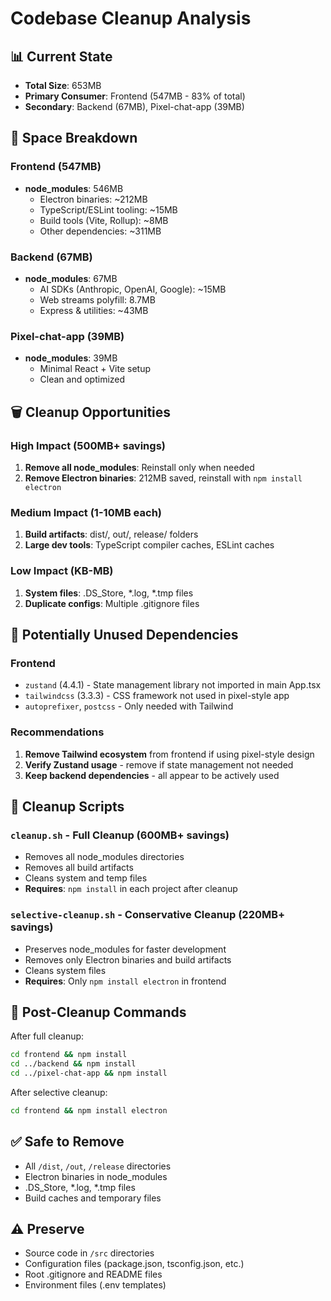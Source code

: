 # Codebase Cleanup Analysis

## 📊 Current State
- **Total Size**: 653MB
- **Primary Consumer**: Frontend (547MB - 83% of total)
- **Secondary**: Backend (67MB), Pixel-chat-app (39MB)

## 🎯 Space Breakdown

### Frontend (547MB)
- **node_modules**: 546MB
  - Electron binaries: ~212MB
  - TypeScript/ESLint tooling: ~15MB
  - Build tools (Vite, Rollup): ~8MB
  - Other dependencies: ~311MB

### Backend (67MB) 
- **node_modules**: 67MB
  - AI SDKs (Anthropic, OpenAI, Google): ~15MB
  - Web streams polyfill: 8.7MB
  - Express & utilities: ~43MB

### Pixel-chat-app (39MB)
- **node_modules**: 39MB
  - Minimal React + Vite setup
  - Clean and optimized

## 🗑️ Cleanup Opportunities

### High Impact (500MB+ savings)
1. **Remove all node_modules**: Reinstall only when needed
2. **Remove Electron binaries**: 212MB saved, reinstall with `npm install electron`

### Medium Impact (1-10MB each)
1. **Build artifacts**: dist/, out/, release/ folders
2. **Large dev tools**: TypeScript compiler caches, ESLint caches

### Low Impact (KB-MB)
1. **System files**: .DS_Store, *.log, *.tmp files
2. **Duplicate configs**: Multiple .gitignore files

## 🚨 Potentially Unused Dependencies

### Frontend
- `zustand` (4.4.1) - State management library not imported in main App.tsx
- `tailwindcss` (3.3.3) - CSS framework not used in pixel-style app
- `autoprefixer`, `postcss` - Only needed with Tailwind

### Recommendations
1. **Remove Tailwind ecosystem** from frontend if using pixel-style design
2. **Verify Zustand usage** - remove if state management not needed
3. **Keep backend dependencies** - all appear to be actively used

## 📝 Cleanup Scripts

### `cleanup.sh` - Full Cleanup (600MB+ savings)
- Removes all node_modules directories
- Removes all build artifacts
- Cleans system and temp files
- **Requires**: `npm install` in each project after cleanup

### `selective-cleanup.sh` - Conservative Cleanup (220MB+ savings)  
- Preserves node_modules for faster development
- Removes only Electron binaries and build artifacts
- Cleans system files
- **Requires**: Only `npm install electron` in frontend

## 🔄 Post-Cleanup Commands

After full cleanup:
```bash
cd frontend && npm install
cd ../backend && npm install  
cd ../pixel-chat-app && npm install
```

After selective cleanup:
```bash
cd frontend && npm install electron
```

## ✅ Safe to Remove
- All `/dist`, `/out`, `/release` directories
- Electron binaries in node_modules
- .DS_Store, *.log, *.tmp files
- Build caches and temporary files

## ⚠️ Preserve  
- Source code in `/src` directories
- Configuration files (package.json, tsconfig.json, etc.)
- Root .gitignore and README files
- Environment files (.env templates)